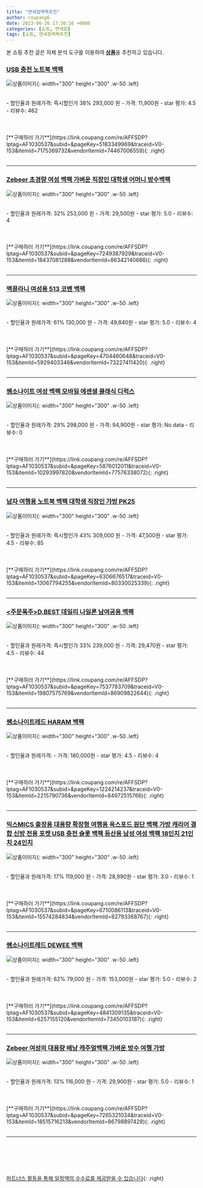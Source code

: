 ```yaml
---
title: "면세점백팩추천"
author: coupang6
date: 2023-06-26 17:30:16 +0800
categories: [쇼핑, 면세점]
tags: [쇼핑, 면세점백팩추천]
---
```


본 쇼핑 추천 글은 자체 분석 도구를 이용하여 [**상품**](https://link.coupang.com/a/bao1ui)을 추천하고 있습니다.

### [USB 충전 노트북 백팩](https://link.coupang.com/re/AFFSDP?lptag=AF1030537&subid=&pageKey=5183349969&traceid=V0-153&itemId=7175369732&vendorItemId=74467006559)

![상품이미지](https://thumbnail10.coupangcdn.com/thumbnails/remote/230x230ex/image/rs_quotation_api/ii7vvavx/097c9069373449439215464b32171032.jpg){: width="300" height="300" .w-50 .left}


<br>
- 할인율과 원래가격: 즉시할인가 38%  293,000   원
- 가격: 11,900원
- star 평가: 4.5
- 리뷰수: 462
<br>
<br>
<br>
<br>
[**구매하러 가기**](https://link.coupang.com/re/AFFSDP?lptag=AF1030537&subid=&pageKey=5183349969&traceid=V0-153&itemId=7175369732&vendorItemId=74467006559){: .right}
<br>
<br>

---

### [Zebeer 초경량 여성 백팩 가벼운 직장인 대학생 어머니 방수백팩](https://link.coupang.com/re/AFFSDP?lptag=AF1030537&subid=&pageKey=7249387929&traceid=V0-153&itemId=18437081288&vendorItemId=86342140686)

![상품이미지](https://thumbnail7.coupangcdn.com/thumbnails/remote/230x230ex/image/vendor_inventory/6441/b6e246d16c04546b7d0d25612fc369bf056b6f3dcd1b15338a8457aaaef6.png){: width="300" height="300" .w-50 .left}


<br>
- 할인율과 원래가격: 32%  253,000   원
- 가격: 29,500원
- star 평가: 5.0
- 리뷰수: 4
<br>
<br>
<br>
<br>
[**구매하러 가기**](https://link.coupang.com/re/AFFSDP?lptag=AF1030537&subid=&pageKey=7249387929&traceid=V0-153&itemId=18437081288&vendorItemId=86342140686){: .right}
<br>
<br>

---

### [맥끌라니 여성용 513 코벤 백팩](https://link.coupang.com/re/AFFSDP?lptag=AF1030537&subid=&pageKey=4704460648&traceid=V0-153&itemId=5929403346&vendorItemId=73227411420)

![상품이미지](https://thumbnail9.coupangcdn.com/thumbnails/remote/230x230ex/image/retail/images/1564968598171590-ec60d04c-b4e0-4fbb-b915-547964e518ef.jpg){: width="300" height="300" .w-50 .left}


<br>
- 할인율과 원래가격: 61%  130,000   원
- 가격: 49,840원
- star 평가: 5.0
- 리뷰수: 4
<br>
<br>
<br>
<br>
[**구매하러 가기**](https://link.coupang.com/re/AFFSDP?lptag=AF1030537&subid=&pageKey=4704460648&traceid=V0-153&itemId=5929403346&vendorItemId=73227411420){: .right}
<br>
<br>

---

### [쌤소나이트 여성 백팩 모바일 에센셜 클래식 디럭스](https://link.coupang.com/re/AFFSDP?lptag=AF1030537&subid=&pageKey=5876012011&traceid=V0-153&itemId=10293997820&vendorItemId=77576338072)

![상품이미지](https://thumbnail6.coupangcdn.com/thumbnails/remote/230x230ex/image/vendor_inventory/75e9/a601c7b7725235e6ff15e01339d9bfc47ec8ecb2204527dd11842c3609a3.jpg){: width="300" height="300" .w-50 .left}


<br>
- 할인율과 원래가격: 29%  298,000   원
- 가격: 94,900원
- star 평가: No data
- 리뷰수: 0
<br>
<br>
<br>
<br>
[**구매하러 가기**](https://link.coupang.com/re/AFFSDP?lptag=AF1030537&subid=&pageKey=5876012011&traceid=V0-153&itemId=10293997820&vendorItemId=77576338072){: .right}
<br>
<br>

---

### [남자 여행용 노트북 백팩 대학생 직장인 가방 PK25](https://link.coupang.com/re/AFFSDP?lptag=AF1030537&subid=&pageKey=6306676517&traceid=V0-153&itemId=13067794255&vendorItemId=80330025339)

![상품이미지](https://thumbnail7.coupangcdn.com/thumbnails/remote/230x230ex/image/vendor_inventory/54ab/b9ebad091ab6e9fda1a6e70e1f2fe7efa1d3193ad9e0e278c935f0051bef.jpg){: width="300" height="300" .w-50 .left}


<br>
- 할인율과 원래가격: 즉시할인가 43%  309,000   원
- 가격: 47,500원
- star 평가: 4.5
- 리뷰수: 85
<br>
<br>
<br>
<br>
[**구매하러 가기**](https://link.coupang.com/re/AFFSDP?lptag=AF1030537&subid=&pageKey=6306676517&traceid=V0-153&itemId=13067794255&vendorItemId=80330025339){: .right}
<br>
<br>

---

### [<주문폭주>D.BEST 데일리 나일론 남여공용 백팩](https://link.coupang.com/re/AFFSDP?lptag=AF1030537&subid=&pageKey=7537783709&traceid=V0-153&itemId=19807575769&vendorItemId=86909822644)

![상품이미지](https://thumbnail6.coupangcdn.com/thumbnails/remote/230x230ex/image/vendor_inventory/f3ba/a8e8766e9bba2bfa500b7474214f2709433d2d634507e6957f6469fc1288.png){: width="300" height="300" .w-50 .left}


<br>
- 할인율과 원래가격: 즉시할인가 33%  239,000   원
- 가격: 29,470원
- star 평가: 4.5
- 리뷰수: 44
<br>
<br>
<br>
<br>
[**구매하러 가기**](https://link.coupang.com/re/AFFSDP?lptag=AF1030537&subid=&pageKey=7537783709&traceid=V0-153&itemId=19807575769&vendorItemId=86909822644){: .right}
<br>
<br>

---

### [쌤소나이트레드 HARAM 백팩](https://link.coupang.com/re/AFFSDP?lptag=AF1030537&subid=&pageKey=1224214237&traceid=V0-153&itemId=2215790736&vendorItemId=84972515766)

![상품이미지](https://thumbnail6.coupangcdn.com/thumbnails/remote/230x230ex/image/vendor_inventory/9b77/2935cc910e4b759ee69fc864d8a9cf6bcf41a28712138567f12d5306a958.png){: width="300" height="300" .w-50 .left}


<br>
- 할인율과 원래가격: 
- 가격: 180,000원
- star 평가: 4.5
- 리뷰수: 4
<br>
<br>
<br>
<br>
[**구매하러 가기**](https://link.coupang.com/re/AFFSDP?lptag=AF1030537&subid=&pageKey=1224214237&traceid=V0-153&itemId=2215790736&vendorItemId=84972515766){: .right}
<br>
<br>

---

### [믹스MICS 출장용 대용량 확장형 여행용 옥스포드 원단 백팩 가방 캐리어 결합 신방 전용 포켓 USB 충전 슬롯 백팩 등산용 남성 여성 백팩 18인치 21인치 24인치](https://link.coupang.com/re/AFFSDP?lptag=AF1030537&subid=&pageKey=6710086113&traceid=V0-153&itemId=15574284834&vendorItemId=82793368767)

![상품이미지](https://thumbnail7.coupangcdn.com/thumbnails/remote/230x230ex/image/vendor_inventory/1842/aea5a5de4c538848b8bec35aee2c62f8f518759e72dc36bbeffb6557e4e8.jpg){: width="300" height="300" .w-50 .left}


<br>
- 할인율과 원래가격: 17%  119,000   원
- 가격: 28,990원
- star 평가: 3.0
- 리뷰수: 1
<br>
<br>
<br>
<br>
[**구매하러 가기**](https://link.coupang.com/re/AFFSDP?lptag=AF1030537&subid=&pageKey=6710086113&traceid=V0-153&itemId=15574284834&vendorItemId=82793368767){: .right}
<br>
<br>

---

### [쌤소나이트레드 DEWEE 백팩](https://link.coupang.com/re/AFFSDP?lptag=AF1030537&subid=&pageKey=4841309135&traceid=V0-153&itemId=6257155120&vendorItemId=73450103187)

![상품이미지](https://thumbnail6.coupangcdn.com/thumbnails/remote/230x230ex/image/retail/images/3991595073209-2f1950b0-c66b-4b17-bfc0-3ca75bade35c.jpg){: width="300" height="300" .w-50 .left}


<br>
- 할인율과 원래가격: 62%  79,000   원
- 가격: 153,000원
- star 평가: 5.0
- 리뷰수: 2
<br>
<br>
<br>
<br>
[**구매하러 가기**](https://link.coupang.com/re/AFFSDP?lptag=AF1030537&subid=&pageKey=4841309135&traceid=V0-153&itemId=6257155120&vendorItemId=73450103187){: .right}
<br>
<br>

---

### [Zebeer 여성의 대용량 배낭 캐주얼백팩 가벼운 방수 여행 가방](https://link.coupang.com/re/AFFSDP?lptag=AF1030537&subid=&pageKey=7265321034&traceid=V0-153&itemId=18515716213&vendorItemId=86798897428)

![상품이미지](https://thumbnail10.coupangcdn.com/thumbnails/remote/230x230ex/image/vendor_inventory/d2ea/49cc1b979f84b0c0f429d0573a5e44cf5553245f63936762653c2e7ba5ba.jpg){: width="300" height="300" .w-50 .left}


<br>
- 할인율과 원래가격: 13%  116,000   원
- 가격: 29,900원
- star 평가: 5.0
- 리뷰수: 1
<br>
<br>
<br>
<br>
[**구매하러 가기**](https://link.coupang.com/re/AFFSDP?lptag=AF1030537&subid=&pageKey=7265321034&traceid=V0-153&itemId=18515716213&vendorItemId=86798897428){: .right}
<br>
<br>

---
<br><br><br><br><br> [파트너스 활동을 통해 일정액의 수수료를 제공받을 수 있습니다](https://link.coupang.com/a/bao1ui){: .right}